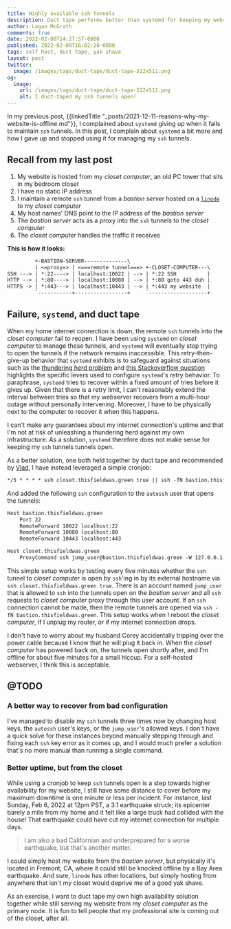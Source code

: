```yaml
---
title: Highly available ssh tunnels
description: Duct tape performs better than systemd for keeping my webserver's ssh tunnels open
author: Logan McGrath
comments: true
date: 2022-02-08T14:27:57-0800
published: 2022-02-09T16:02:28-0800
tags: self host, duct tape, yak shave
layout: post
twitter:
  image: /images/tags/duct-tape/duct-tape-512x512.png
og:
  image:
    url: /images/tags/duct-tape/duct-tape-512x512.png
    alt: I duct-taped my ssh tunnels open!
---
```


In my previous post, {{linkedTitle "_posts/2021-12-11-reasons-why-my-website-is-offline.md"}}, I complained about `systemd` giving up when it fails to maintain `ssh` tunnels. In this post, I complain about `systemd` a bit more and how I gave up and stopped using it for managing my `ssh` tunnels.

<!--more-->

## Recall from my last post

1. My website is hosted from my _closet computer_, an old PC tower that sits in my bedroom closet
2. I have no static IP address
3. I maintain a remote `ssh` tunnel from a _bastion server_ hosted on a [`linode`](https://linode.com) to my _closet computer_
4. My host names' DNS point to the IP address of the _bastion server_
5. The _bastion server_ acts as a proxy into the `ssh` tunnels to the _closet computer_
6. The _closet computer_ handles the traffic it receives

**This is how it looks:**

```{.txt .nowrap}
         +-BASTION-SERVER--------------\
         | <=proxy=> | <===remote tunnel===> +-CLOSET-COMPUTER---\
SSH ---> | *:22----> | localhost:10022 | --> | *:22 SSH          |
HTTP --> | *:80----> | localhost:10080 | --> | *:80 goto 443 duh |
HTTPS -> | *:443---> | localhost:10443 | --> | *:443 my website  |
         `-----------+-----------------+     `-------------------+
```

## Failure, `systemd`, and duct tape

When my home internet connection is down, the remote `ssh` tunnels into the _closet computer_ fail to reopen. I have been using `systemd` on _closet computer_ to manage these tunnels, and `systemd` will eventually stop trying to open the tunnels if the network remains inaccessible. This retry-then-give-up behavior that `systemd` exhibits is to safeguard against situations such as the [thundering herd problem](https://en.wikipedia.org/wiki/Thundering_herd_problem) and [this Stackoverflow question](https://unix.stackexchange.com/questions/289629/systemd-restart-always-is-not-honored) highlights the specific levers used to configure `systemd`'s retry behavior. To paraphrase, `systemd` tries to recover within a fixed amount of tries before it gives up. Given that there is a retry limit, I can't reasonably extend the interval between tries so that my webserver recovers from a multi-hour outage without personally intervening. Moreover, I have to be physically next to the computer to recover it when this happens.

I can't make any guarantees about my internet connection's uptime and that I'm not at risk of unleashing a thundering herd against my own infrastructure. As a solution, `systemd` therefore does not make sense for keeping my `ssh` tunnels tunnels open.

As a better solution, one both held together by duct tape and recommended by [Vlad](https://internetwebsite.ofvlad.xyz), I have instead leveraged a simple cronjob:

```{.txt .nowrap}
*/5 * * * * ssh closet.thisfieldwas.green true || ssh -fN bastion.thisfieldwas.green
```

And added the following `ssh` configuration to the `autossh` user that opens the tunnels:

```{.txt .nowrap}
Host bastion.thisfieldwas.green
    Port 22
    RemoteForward 10022 localhost:22
    RemoteForward 10080 localhost:80
    RemoteForward 10443 localhost:443

Host closet.thisfieldwas.green
    ProxyCommand ssh jump_user@bastion.thisfieldwas.green -W 127.0.0.1:10022
```

This simple setup works by testing every five minutes whether the `ssh` tunnel to _closet computer_ is open by `ssh`'ing in by its external hostname via `ssh closet.thisfieldwas.green true`. There is an account named `jump_user` that is allowed to `ssh` into the tunnels open on the _bastion server_ and all `ssh` requests to _closet computer_ proxy through this user account. If an `ssh` connection cannot be made, then the remote tunnels are opened via `ssh -fN bastion.thisfieldwas.green`. This setup works when I reboot the _closet computer_, if I unplug my router, or if my internet connection drops.

I don't have to worry about my husband Corey accidentally tripping over the power cable because I know that he will plug it back in. When the _closet computer_ has powered back on, the tunnels open shortly after, and I'm offline for about five minutes for a small hiccup. For a self-hosted webserver, I think this is acceptable.

## @TODO

### A better way to recover from bad configuration

I've managed to disable my `ssh` tunnels three times now by changing host keys, the `autossh` user's keys, or the `jump_user`'s allowed keys. I don't have a quick solve for these instances beyond manually stepping through and fixing each `ssh` key error as it comes up, and I would much prefer a solution that's no more manual than running a single command.

### Better uptime, but from the closet

While using a cronjob to keep `ssh` tunnels open is a step towards higher availability for my website, I still have some distance to cover before my maximum downtime is one minute or less per incident. For instance, last Sunday, Feb 6, 2022 at 12pm PST, a 3.1 earthquake struck; its epicenter barely a mile from my home and it felt like a large truck had collided with the house! That earthquake could have cut my internet connection for multiple days.

> I am also a bad Californian and underprepared for a worse earthquake, but that's another matter.

I could simply host my website from the _bastion server_, but physically it's located in Fremont, CA, where it could still be knocked offline by a Bay Area earthquake. And sure, `linode` has other locations, but simply hosting from anywhere that isn't my closet would deprive me of a good yak shave.

As an exercise, I want to duct tape my own high availability solution together while still serving my website from my _closet computer_ as the primary node. It is fun to tell people that my professional site is coming out of the closet, after all.
